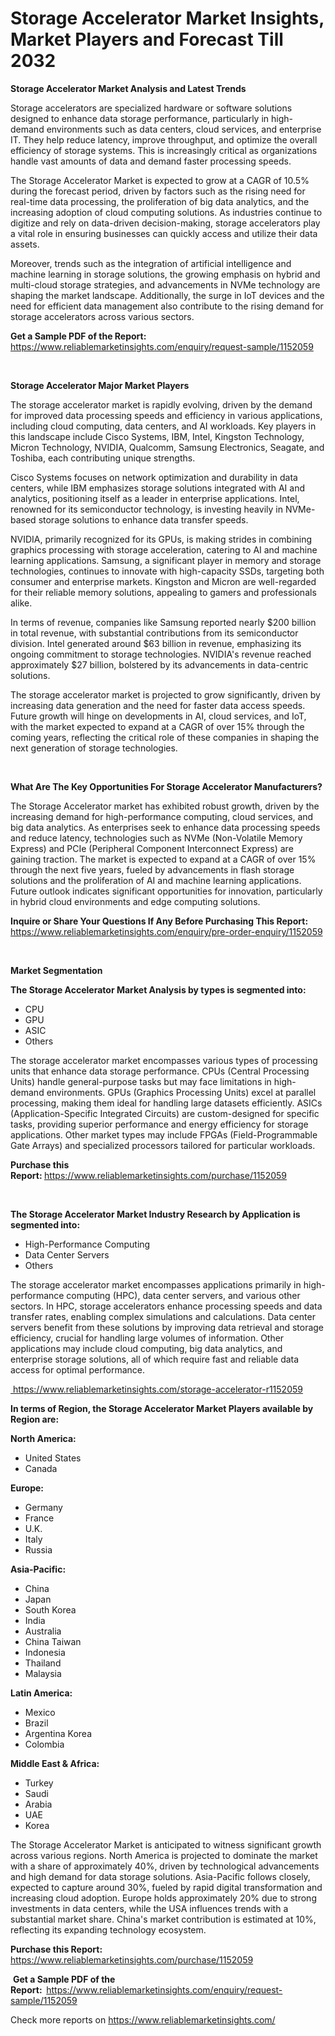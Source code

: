 <p><h1>Storage Accelerator Market Insights, Market Players and Forecast Till 2032</h1></p><p><strong>Storage Accelerator Market Analysis and Latest Trends</strong></p>
<p><p>Storage accelerators are specialized hardware or software solutions designed to enhance data storage performance, particularly in high-demand environments such as data centers, cloud services, and enterprise IT. They help reduce latency, improve throughput, and optimize the overall efficiency of storage systems. This is increasingly critical as organizations handle vast amounts of data and demand faster processing speeds.</p><p>The Storage Accelerator Market is expected to grow at a CAGR of 10.5% during the forecast period, driven by factors such as the rising need for real-time data processing, the proliferation of big data analytics, and the increasing adoption of cloud computing solutions. As industries continue to digitize and rely on data-driven decision-making, storage accelerators play a vital role in ensuring businesses can quickly access and utilize their data assets.</p><p>Moreover, trends such as the integration of artificial intelligence and machine learning in storage solutions, the growing emphasis on hybrid and multi-cloud storage strategies, and advancements in NVMe technology are shaping the market landscape. Additionally, the surge in IoT devices and the need for efficient data management also contribute to the rising demand for storage accelerators across various sectors.</p></p>
<p><strong>Get a Sample PDF of the Report:&nbsp;</strong> <a href="https://www.reliablemarketinsights.com/enquiry/request-sample/1152059?utm_campaign=2467&utm_medium=2&utm_source=Github&utm_content=ia&utm_term=11022025&utm_id=storage-accelerator">https://www.reliablemarketinsights.com/enquiry/request-sample/1152059</a></p>
<p>&nbsp;</p>
<p><strong>Storage Accelerator Major Market Players</strong></p>
<p><p>The storage accelerator market is rapidly evolving, driven by the demand for improved data processing speeds and efficiency in various applications, including cloud computing, data centers, and AI workloads. Key players in this landscape include Cisco Systems, IBM, Intel, Kingston Technology, Micron Technology, NVIDIA, Qualcomm, Samsung Electronics, Seagate, and Toshiba, each contributing unique strengths.</p><p>Cisco Systems focuses on network optimization and durability in data centers, while IBM emphasizes storage solutions integrated with AI and analytics, positioning itself as a leader in enterprise applications. Intel, renowned for its semiconductor technology, is investing heavily in NVMe-based storage solutions to enhance data transfer speeds.</p><p>NVIDIA, primarily recognized for its GPUs, is making strides in combining graphics processing with storage acceleration, catering to AI and machine learning applications. Samsung, a significant player in memory and storage technologies, continues to innovate with high-capacity SSDs, targeting both consumer and enterprise markets. Kingston and Micron are well-regarded for their reliable memory solutions, appealing to gamers and professionals alike.</p><p>In terms of revenue, companies like Samsung reported nearly $200 billion in total revenue, with substantial contributions from its semiconductor division. Intel generated around $63 billion in revenue, emphasizing its ongoing commitment to storage technologies. NVIDIA's revenue reached approximately $27 billion, bolstered by its advancements in data-centric solutions.</p><p>The storage accelerator market is projected to grow significantly, driven by increasing data generation and the need for faster data access speeds. Future growth will hinge on developments in AI, cloud services, and IoT, with the market expected to expand at a CAGR of over 15% through the coming years, reflecting the critical role of these companies in shaping the next generation of storage technologies.</p></p>
<p>&nbsp;</p>
<p><strong>What Are The Key Opportunities For Storage Accelerator Manufacturers?</strong></p>
<p><p>The Storage Accelerator market has exhibited robust growth, driven by the increasing demand for high-performance computing, cloud services, and big data analytics. As enterprises seek to enhance data processing speeds and reduce latency, technologies such as NVMe (Non-Volatile Memory Express) and PCIe (Peripheral Component Interconnect Express) are gaining traction. The market is expected to expand at a CAGR of over 15% through the next five years, fueled by advancements in flash storage solutions and the proliferation of AI and machine learning applications. Future outlook indicates significant opportunities for innovation, particularly in hybrid cloud environments and edge computing solutions.</p></p>
<p><strong>Inquire or Share Your Questions If Any Before Purchasing This Report:</strong> <a href="https://www.reliablemarketinsights.com/enquiry/pre-order-enquiry/1152059?utm_campaign=2467&utm_medium=2&utm_source=Github&utm_content=ia&utm_term=11022025&utm_id=storage-accelerator">https://www.reliablemarketinsights.com/enquiry/pre-order-enquiry/1152059</a></p>
<p>&nbsp;</p>
<p><strong>Market Segmentation</strong></p>
<p><strong>The Storage Accelerator Market Analysis by types is segmented into:</strong></p>
<p><ul><li>CPU</li><li>GPU</li><li>ASIC</li><li>Others</li></ul></p>
<p><p>The storage accelerator market encompasses various types of processing units that enhance data storage performance. CPUs (Central Processing Units) handle general-purpose tasks but may face limitations in high-demand environments. GPUs (Graphics Processing Units) excel at parallel processing, making them ideal for handling large datasets efficiently. ASICs (Application-Specific Integrated Circuits) are custom-designed for specific tasks, providing superior performance and energy efficiency for storage applications. Other market types may include FPGAs (Field-Programmable Gate Arrays) and specialized processors tailored for particular workloads.</p></p>
<p><strong>Purchase this Report:&nbsp;</strong><a href="https://www.reliablemarketinsights.com/purchase/1152059?utm_campaign=2467&utm_medium=2&utm_source=Github&utm_content=ia&utm_term=11022025&utm_id=storage-accelerator">https://www.reliablemarketinsights.com/purchase/1152059</a></p>
<p>&nbsp;</p>
<p><strong>The Storage Accelerator Market Industry Research by Application is segmented into:</strong></p>
<p><ul><li>High-Performance Computing</li><li>Data Center Servers</li><li>Others</li></ul></p>
<p><p>The storage accelerator market encompasses applications primarily in high-performance computing (HPC), data center servers, and various other sectors. In HPC, storage accelerators enhance processing speeds and data transfer rates, enabling complex simulations and calculations. Data center servers benefit from these solutions by improving data retrieval and storage efficiency, crucial for handling large volumes of information. Other applications may include cloud computing, big data analytics, and enterprise storage solutions, all of which require fast and reliable data access for optimal performance.</p></p>
<p><a href="https://www.reliablemarketinsights.com/storage-accelerator-r1152059?utm_campaign=2467&utm_medium=2&utm_source=Github&utm_content=ia&utm_term=11022025&utm_id=storage-accelerator">&nbsp;https://www.reliablemarketinsights.com/storage-accelerator-r1152059</a></p>
<p><strong>In terms of Region, the Storage Accelerator Market Players available by Region are:</strong></p>
<p>
    <p> <strong> North America: </strong>
        <ul>
            <li>United States</li>
            <li>Canada</li>
        </ul>
        </p> 
    <p> <strong> Europe: </strong>
        <ul>
            <li>Germany</li>
            <li>France</li>
            <li>U.K.</li>
            <li>Italy</li>
            <li>Russia</li>
        </ul>
        </p> 
    <p> <strong> Asia-Pacific: </strong>
        <ul>
            <li>China</li>
            <li>Japan</li>
            <li>South Korea</li>
            <li>India</li>
            <li>Australia</li>
            <li>China Taiwan</li>
            <li>Indonesia</li>
            <li>Thailand</li>
            <li>Malaysia</li>
        </ul>
        </p> 
    <p> <strong> Latin America: </strong>
        <ul>
            <li>Mexico</li>
            <li>Brazil</li>
            <li>Argentina Korea</li>
            <li>Colombia</li>
        </ul>
        </p> 
    <p> <strong> Middle East & Africa: </strong>
        <ul>
            <li>Turkey</li>
            <li>Saudi</li>
            <li>Arabia</li>
            <li>UAE</li>
            <li>Korea</li>
        </ul>
    </p>
    </p>
<p><p>The Storage Accelerator Market is anticipated to witness significant growth across various regions. North America is projected to dominate the market with a share of approximately 40%, driven by technological advancements and high demand for data storage solutions. Asia-Pacific follows closely, expected to capture around 30%, fueled by rapid digital transformation and increasing cloud adoption. Europe holds approximately 20% due to strong investments in data centers, while the USA influences trends with a substantial market share. China's market contribution is estimated at 10%, reflecting its expanding technology ecosystem.</p></p>
<p><strong>Purchase this Report: </strong><a href="https://www.reliablemarketinsights.com/purchase/1152059?utm_campaign=2467&utm_medium=2&utm_source=Github&utm_content=ia&utm_term=11022025&utm_id=storage-accelerator">https://www.reliablemarketinsights.com/purchase/1152059</a></p>
<p>&nbsp;<strong>Get a Sample PDF of the Report:&nbsp;&nbsp;</strong><a href="https://www.reliablemarketinsights.com/enquiry/request-sample/1152059?utm_campaign=2467&utm_medium=2&utm_source=Github&utm_content=ia&utm_term=11022025&utm_id=storage-accelerator">https://www.reliablemarketinsights.com/enquiry/request-sample/1152059</a></p>
<p><strong></strong></p>
<p>Check more reports on <a href="https://www.reliablemarketinsights.com/?utm_campaign=2467&utm_medium=2&utm_source=Github&utm_content=ia&utm_term=11022025&utm_id=storage-accelerator">https://www.reliablemarketinsights.com/</a></p>